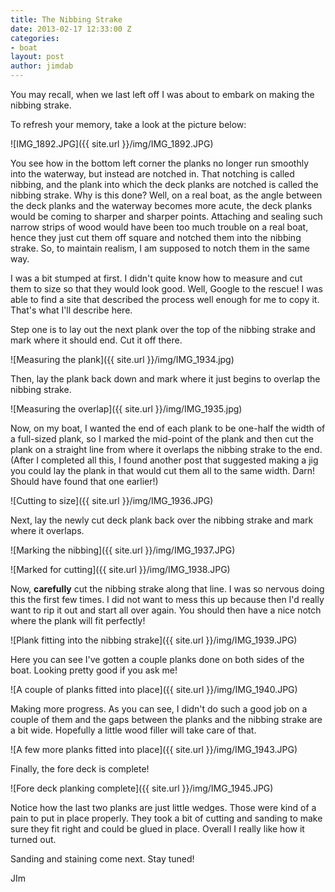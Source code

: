 ```yaml
---
title: The Nibbing Strake
date: 2013-02-17 12:33:00 Z
categories:
- boat
layout: post
author: jimdab
---
```


You may recall, when we last left off I was about to embark on making the nibbing strake.

 To refresh your memory, take a look at the picture below:

![IMG_1892.JPG]({{ site.url }}/img/IMG_1892.JPG)

You see how in the bottom left corner the planks no longer run smoothly into the waterway, but instead are notched in. That notching is called nibbing, and the plank into which the deck planks are notched is called the nibbing strake. Why is this done? Well, on a real boat, as the angle between the deck planks and the waterway becomes more acute, the deck planks would be coming to sharper and sharper points. Attaching and sealing such narrow strips of wood would have been too much trouble on a real boat, hence they just cut them off square and notched them into the nibbing strake. So, to maintain realism, I am supposed to notch them in the same way. 

I was a bit stumped at first. I didn't quite know how to measure and cut them to size so that they would look good. Well, Google to the rescue! I was able to find a site that described the process well enough for me to copy it. That's what I'll describe here. 

Step one is to lay out the next plank over the top of the nibbing strake and mark where it should end. Cut it off there. 

![Measuring the plank]({{ site.url }}/img/IMG_1934.jpg)

Then, lay the plank back down and mark where it just begins to overlap the nibbing strake. 

![Measuring the overlap]({{ site.url }}/img/IMG_1935.jpg)

Now, on my boat, I wanted the end of each plank to be one-half the width of a full-sized plank, so I marked the mid-point of the plank and then cut the plank on a straight line from where it overlaps the nibbing strake to the end. (After I completed all this, I found another post that suggested making a jig you could lay the plank in that would cut them all to the same width. Darn! Should have found that one earlier!)

![Cutting to size]({{ site.url }}/img/IMG_1936.JPG)

Next, lay the newly cut deck plank back over the nibbing strake and mark where it overlaps. 

![Marking the nibbing]({{ site.url }}/img/IMG_1937.JPG)

![Marked for cutting]({{ site.url }}/img/IMG_1938.JPG)

Now, <strong>carefully</strong> cut the nibbing strake along that line. I was so nervous doing this the first few times. I did not want to mess this up because then I'd really want to rip it out and start all over again. You should then have a nice notch where the plank will fit perfectly!

![Plank fitting into the nibbing strake]({{ site.url }}/img/IMG_1939.JPG)

Here you can see I've gotten a couple planks done on both sides of the boat. Looking pretty good if you ask me! 

![A couple of planks fitted into place]({{ site.url }}/img/IMG_1940.JPG)

Making more progress. As you can see, I didn't do such a good job on a couple of them and the gaps between the planks and the nibbing strake are a bit wide. Hopefully a little wood filler will take care of that. 

![A few more planks fitted into place]({{ site.url }}/img/IMG_1943.JPG)

Finally, the fore deck is complete!

![Fore deck planking complete]({{ site.url }}/img/IMG_1945.JPG)

Notice how the last two planks are just little wedges. Those were kind of a pain to put in place properly. They took a bit of cutting and sanding to make sure they fit right and could be glued in place. Overall I really like how it turned out. 

Sanding and staining come next. Stay tuned! 

JIm
